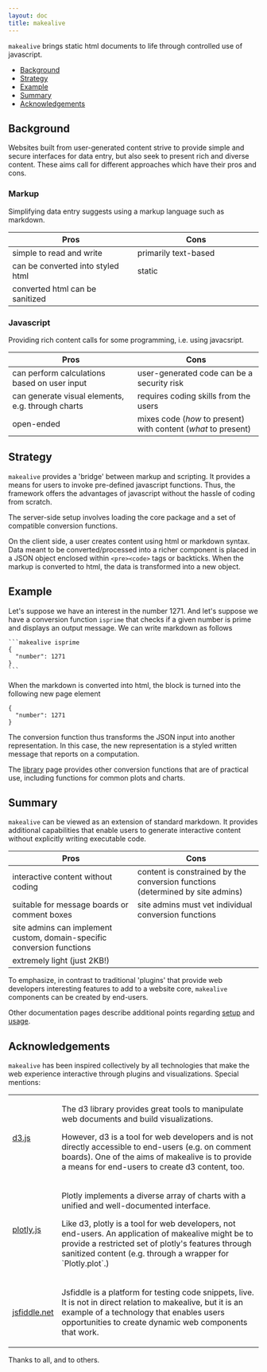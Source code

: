 ```yaml
---
layout: doc
title: makealive
---
```


`makealive` brings static html documents to life through controlled use of javascript.

- [Background](#background)
- [Strategy](#strategy)
- [Example](#library)
- [Summary](#summary)
- [Acknowledgements](#thanks)


<a id="background"></a>

## Background

Websites built from user-generated content strive to provide simple and secure 
interfaces for data entry, but also seek to present rich and diverse content. 
These aims call for different approaches which have their pros and cons.


### Markup

Simplifying data entry suggests using a markup language such as markdown.

<table class="table intro">
<thead>
<tr><th width="50%">Pros</th>
    <th width="50%">Cons</th></tr>
</thead>
<tr><td>simple to read and write</td>
    <td>primarily text-based</td></tr>
<tr><td>can be converted into styled html</td>
    <td>static</td></tr>
<tr><td>converted html can be sanitized</td>
    <td></td></tr>
</table>


### Javascript

Providing rich content calls for some programming, i.e. using javacsript. 

<table class="table intro">
<thead>
<tr><th width="50%">Pros</th>
    <th width="50%">Cons</th></tr>
</thead>
<tr><td>can perform calculations based on user input</td>
    <td>user-generated code can be a security risk</td></tr>
<tr><td>can generate visual elements, e.g. through charts</td>
    <td>requires coding skills from the users</td></tr>
<tr><td>open-ended</td>
    <td>mixes code (<em>how</em> to present) with content (<em>what</em> to present)</td></tr>
</table>


<a id="strategy"></a>

## Strategy

`makealive` provides a \'bridge\' between markup and scripting. It provides 
a means for users to invoke pre-defined javascript functions. 
Thus, the framework offers the advantages of javascript without the hassle 
of coding from scratch.

The server-side setup involves loading the core package and a set 
of compatible conversion functions. 

On the client side, a user creates content using html or markdown syntax. Data
meant to be converted/processed into a richer component is placed in a
JSON object enclosed within `<pre><code>` tags or backticks. 
When the markup is converted to html, the data is transformed into a new object.


<a id="library"></a>

## Example

Let\'s suppose we have an interest in the number 1271. And let's suppose we have 
a conversion function `isprime` that checks if a given number is prime and 
displays an output message. We can write markdown as follows

<pre><code>```makealive isprime
{
  "number": 1271
}
```
</code></pre>

When the markdown is converted into html, the block is turned into the following 
new page element

<pre><code class="makealive isprime">{
  "number": 1271
}
</code></pre>

The conversion function thus transforms the JSON input into another representation. 
In this case, the new representation is a styled written message that reports on 
a computation.

The <a href="lib/index.html">library</a> page provides other conversion functions 
that are of practical use, including functions for common plots and charts.



<a id="summary"></a>

## Summary

`makealive` can be viewed as an extension of standard markdown. It provides
additional capabilities that enable users to generate interactive content
without explicitly writing executable code. 

<table class="table intro">
<thead>
<tr><th class="makealive-pro" width="50%">Pros</th>
    <th width="50%">Cons</th></tr>
</thead>
<tr><td class="makealive-pro">interactive content without coding</td>
    <td>content is constrained by the conversion functions (determined by site
admins)</td></tr>
<tr><td class="makealive-pro">suitable for message boards or comment boxes</td>
    <td>site admins must vet individual conversion functions</td></tr>
<tr><td class="makealive-pro">site admins can implement custom, domain-specific conversion functions</td>
    <td></td></tr>
<tr><td class="makealive-pro">extremely light (just 2KB!)</td>
    <td></td></tr>
</table>

To emphasize, in contrast to traditional \'plugins\' that provide web developers 
interesting features to add to a website core, `makealive` components can be
created by end-users.

Other documentation pages describe additional points regarding 
<a href="docs/server.html">setup</a> and <a href="docs/client.html">usage</a>.


<a id="thanks"></a>

## Acknowledgements

`makealive` has been inspired collectively by all technologies that make the web 
experience interactive through plugins and visualizations. Special mentions:

<table class="table intro">

<tr><td><a href="https://d3js.org">d3.js</a></td>
    <td><p>The d3 library provides great tools to manipulate web documents and 
        build visualizations. </p>
        <p>However, d3 is a tool for web developers and is not directly 
        accessible to end-users (e.g. on comment boards). One of the aims of 
        makealive is to provide a means for end-users to create d3 content, too. </p>
</td></tr>

<tr><td><a href="https://plot.ly/javascript/">plotly.js</a></td>
    <td><p>Plotly implements a diverse array of charts with a unified and well-documented 
        interface.</p>        
        <p>Like d3, plotly is a tool for web developers, not end-users. An application
        of makealive might be to provide a restricted set of plotly's features
        through sanitized content (e.g. through a wrapper for `Plotly.plot`.)</p>
</td></tr>

<tr><td><a href="https://jsfiddle.net/">jsfiddle.net</a></td>
    <td><p>Jsfiddle is a platform for testing code snippets, live. It is not in 
        direct relation to makealive, but it is an example of a technology that 
        enables users opportunities to create dynamic web components that work.</p>
    </td></tr>

</table>

Thanks to all, and to others.
